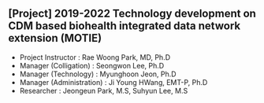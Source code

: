 ## [Project] 2019-2022 Technology development on CDM based biohealth integrated data network extension (MOTIE)

* Project Instructor : Rae Woong Park, MD, Ph.D 
* Manager (Colligation) : Seongwon Lee, Ph.D 
* Manager (Technology) : Myunghoon Jeon, Ph.D
* Manager (Administration) : Ji Young HWang, EMT-P, Ph.D
* Researcher : Jeongeun Park, M.S, Suhyun Lee, M.S
